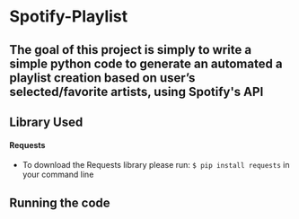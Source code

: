 # Spotify-Playlist

## The goal of this project is simply to write a simple python code to generate an automated a playlist creation based on user’s selected/favorite artists, using Spotify's API


## Library Used
#### Requests
- To download the Requests library please run: `$ pip install requests` in your command line

## Running the code
